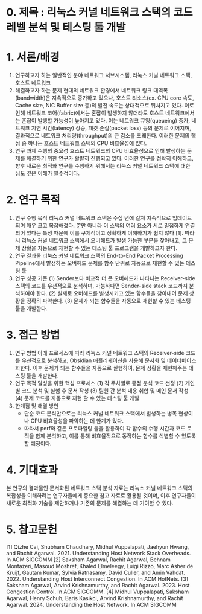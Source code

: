 # 0. 제목 : 리눅스 커널 네트워크 스택의 코드 레벨 분석 및 테스팅 툴 개발

# 1. 서론/배경
1) 연구하고자 하는 일반적인 분야
	네트워크 서브시스템, 리눅스 커널 네트워크 스택, 호스트 네트워크
2) 해결하고자 하는 문제 
   현대의 네트워크 환경에서 네트워크 링크 대역폭(bandwidth)은 지속적으로 증가하고 있으나, 호스트 리소스(ex. CPU core 속도, Cache size, NIC Buffer size 등)의 발전 속도는 상대적으로 뒤처지고 있다. 이로 인해 네트워크 코어(fabric)에서는 혼잡이 발생하지 않더라도 호스트 네트워크에서는 혼잡이 발생할 가능성이 높아지고 있다. 이는 네트워크 큐잉(queueing) 증가, 네트워크 지연 시간(latency) 상승, 패킷 손실(packet loss) 등의 문제로 이어지며, 결과적으로 네트워크 처리량(throughput)의 큰 감소를 초래한다. 이러한 문제의 핵심 중 하나는 호스트 네트워크 스택의 CPU 비효율성에 있다.
3) 연구 과제 수행의 중요성
   호스트 네트워크의 CPU 비효율성으로 인해 발생하는 문제를 해결하기 위한 연구가 활발히 진행되고 있다. 이러한 연구를 정확히 이해하고, 향후 새로운 최적화 연구를 수행하기 위해서는 리눅스 커널 네트워크 스택에 대한 심도 깊은 이해가 필수적이다.
# 2. 연구 목적
1) 연구 수행 목적
   리눅스 커널 네트워크 스택은 수십 년에 걸쳐 지속적으로 업데이트되며 매우 크고 복잡해졌다. 뿐만 아니라 이 스택의 여러 요소가 서로 밀접하게 연결되어 있다는 특성 때문에 이를 구체적이고 정확하게 이해하기가 쉽지 않다 [1]. 따라서 리눅스 커널 네트워크 스택에서 오버헤드가 발생 가능한 부분을 찾아내고, 그 문제 상황을 자동으로 재현할 수 있는 테스팅 툴 프로그램을 개발하고자 한다. 
2) 연구 결과물
   리눅스 커널 네트워크 스택의 End-to-End Packet Processing Pipeline에서 발생하는 오버헤드 문제를 함수 단위로 자동으로 재현할 수 있는 테스팅 툴
3) 연구 성공 기준
   (1) Sender보다 비교적 더 큰 오버헤드가 나타나는 Receiver-side 스택의 코드를 우선적으로 분석하며, 가능하다면 Sender-side stack 코드까지 분석하여야 한다.
   (2) 실제로 오버헤드를 발생시키고 있는 함수들을 찾아내어 문제 상황을 정확히 파악한다. 
   (3) 문제가 되는 함수들을 자동으로 재현할 수 있는 테스팅 툴을 개발한다.
# 3. 접근 방법
1) 연구 방법
   아래 프로세스에 따라 리눅스 커널 네트워크 스택의 Receiver-side 코드를 우선적으로 분석하고, Obsidian 애플리케이션을 사용해 문서화 및 데이터베이스화한다. 이후 문제가 되는 함수들을 자동으로 실행하여, 문제 상황을 재현해주는 테스팅 툴을 개발한다. 
2) 연구 목적 달성을 위한 핵심 프로세스
   (1) 각 주차별로 중점 분석 코드 선정
   (2) 개인별 코드 분석 및 실험 후 문서 작성
   (3) 팀원 간 분석 내용 취합 및 메인 문서 작성
   (4) 문제 코드를 자동으로 재현 할 수 있는 테스팅 툴 개발
3) 한계점 및 해결 방안
   * 단순 코드 분석만으로는 리눅스 커널 네트워크 스택에서 발생하는 병목 현상이나 CPU 비효율성을 파악하는 데 한계가 있다.
   * 따라서 perf와 같은 프로파일링 툴을 활용하여 각 함수의 수행 시간과 코드 로직을 함께 분석하고, 이를 통해 비효율적으로 동작하는 함수를 식별할 수 있도록 할 예정이다.

# 4. 기대효과
본 연구의 결과물인 문서화된 네트워크 스택 분석 자료는 리눅스 커널 네트워크 스택의 복잡성을 이해하려는 연구자들에게 중요한 참고 자료로 활용될 것이며, 이후 연구자들이 새로운 최적화 기술을 제안하거나 기존의 문제를 해결하는 데 기여할 수 있다.


# 5. 참고문헌
[1] Qizhe Cai, Shubham Chaudhary, Midhul Vuppalapati, Jaehyun Hwang, and Rachit Agarwal. 2021. Understanding Host Network Stack Overheads. In ACM SIGCOMM
[2] Saksham Agarwal, Rachit Agarwal, Behnam Montazeri, Masoud Moshref, Khaled Elmeleegy, Luigi Rizzo, Marc Asher de Kruijf, Gautam Kumar, Sylvia Ratnasamy, David Culler, and Amin Vahdat. 2022. Understanding Host Interconnect Congestion. In ACM HotNets.
[3] Saksham Agarwal, Arvind Krishnamurthy, and Rachit Agarwal. 2023. Host Congestion Control. In ACM SIGCOMM.
[4] Midhul Vuppalapati, Saksham Agarwal, Henry Schuh, Baris Kasikci, Arvind Krishnamurthy, and Rachit Agarwal. 2024. Understanding the Host Network. In ACM SIGCOMM